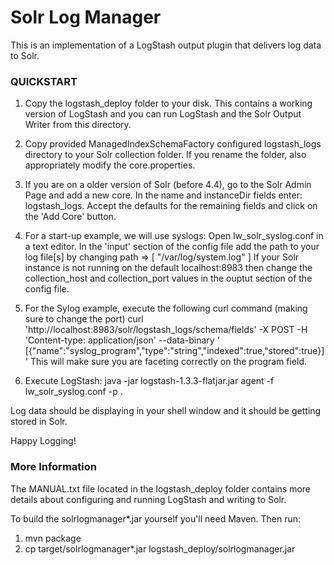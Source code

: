 Solr Log Manager
============

This is an implementation of a LogStash output plugin that delivers log data to Solr.  


### QUICKSTART


1. Copy the logstash_deploy folder to your disk. This contains a working version of LogStash and you can run LogStash and the Solr Output Writer from this directory.

2. Copy provided ManagedIndexSchemaFactory configured logstash_logs directory to your Solr collection folder.
If you rename the folder, also appropriately modify the core.properties.

3. If you are on a older version of Solr (before 4.4), go to the Solr Admin Page and add a new core.
In the name and instanceDir fields enter: logstash_logs. Accept the defaults for the remaining fields and click on the 'Add Core' button.

4. For a start-up example, we will use syslogs:
   Open lw_solr_syslog.conf in a text editor.  In the 'input' section of the config file add the path to your log file[s] by changing path => [ "/var/log/system.log" ]
If your Solr instance is not running on the default localhost:8983 then change the collection_host and collection_port values in the 
   ouptut section of the config file.

5. For the Sylog example, execute the following curl command (making sure to change the port)
curl 'http://localhost:8983/solr/logstash_logs/schema/fields' -X POST -H 'Content-type: application/json' --data-binary '
[{"name":"syslog_program","type":"string","indexed":true,"stored":true}]'
This will make sure you are faceting correctly on the program field.
 
6. Execute LogStash: java -jar logstash-1.3.3-flatjar.jar agent -f lw_solr_syslog.conf -p .

Log data should be displaying in your shell window and it should be getting stored in Solr.

Happy Logging!


### More Information

The MANUAL.txt file located in the logstash_deploy folder contains more details about configuring and running LogStash and writing to Solr.   

To build the solrlogmanager*.jar yourself you'll need Maven.  Then run:

1. mvn package
1. cp target/solrlogmanager*.jar logstash_deploy/solrlogmanager.jar


	
